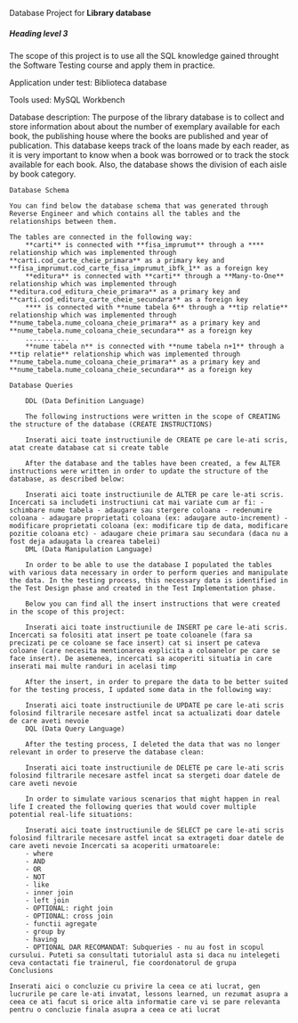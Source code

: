 Database Project for **Library database**
##### Heading level 3

The scope of this project is to use all the SQL knowledge gained throught the Software Testing course and apply them in practice.

Application under test: Biblioteca database

Tools used: MySQL Workbench

Database description: The purpose of the library database is to collect and store information about about the number of exemplary available for each book, the publishing house where the books are published and year of publication. This database keeps track of the loans made by each reader, as it is very important to know when a book was borrowed or to track the stock available for each book. Also, the database shows the division of each aisle by book category.

    Database Schema

    You can find below the database schema that was generated through Reverse Engineer and which contains all the tables and the relationships between them.

    The tables are connected in the following way:
        **carti** is connected with **fisa_imprumut** through a **** relationship which was implemented through **carti.cod_carte_cheie_primara** as a primary key and **fisa_imprumut.cod_carte_fisa_imprumut_ibfk_1** as a foreign key
        **editura** is connected with **carti** through a **Many-to-One** relationship which was implemented through **editura.cod_editura_cheie_primara** as a primary key and **carti.cod_editura_carte_cheie_secundara** as a foreign key
        **** is connected with **nume tabela 6** through a **tip relatie** relationship which was implemented through **nume_tabela.nume_coloana_cheie_primara** as a primary key and **nume_tabela.nume_coloana_cheie_secundara** as a foreign key
        ...........
        **nume tabela n** is connected with **nume tabela n+1** through a **tip relatie** relationship which was implemented through **nume_tabela.nume_coloana_cheie_primara** as a primary key and **nume_tabela.nume_coloana_cheie_secundara** as a foreign key

    Database Queries

        DDL (Data Definition Language)

        The following instructions were written in the scope of CREATING the structure of the database (CREATE INSTRUCTIONS)

        Inserati aici toate instructiunile de CREATE pe care le-ati scris, atat create database cat si create table

        After the database and the tables have been created, a few ALTER instructions were written in order to update the structure of the database, as described below:

        Inserati aici toate instructiunile de ALTER pe care le-ati scris. Incercati sa includeti instructiuni cat mai variate cum ar fi: - schimbare nume tabela - adaugare sau stergere coloana - redenumire coloana - adaugare proprietati coloana (ex: adaugare auto-increment) - modificare proprietati coloana (ex: modificare tip de data, modificare pozitie coloana etc) - adaugare cheie primara sau secundara (daca nu a fost deja adaugata la crearea tabelei)
        DML (Data Manipulation Language)

        In order to be able to use the database I populated the tables with various data necessary in order to perform queries and manipulate the data. In the testing process, this necessary data is identified in the Test Design phase and created in the Test Implementation phase.

        Below you can find all the insert instructions that were created in the scope of this project:

        Inserati aici toate instructiunile de INSERT pe care le-ati scris. Incercati sa folositi atat insert pe toate coloanele (fara sa precizati pe ce coloane se face insert) cat si insert pe cateva coloane (care necesita mentionarea explicita a coloanelor pe care se face insert). De asemenea, incercati sa acoperiti situatia in care inserati mai multe randuri in acelasi timp

        After the insert, in order to prepare the data to be better suited for the testing process, I updated some data in the following way:

        Inserati aici toate instructiunile de UPDATE pe care le-ati scris folosind filtrarile necesare astfel incat sa actualizati doar datele de care aveti nevoie
        DQL (Data Query Language)

        After the testing process, I deleted the data that was no longer relevant in order to preserve the database clean:

        Inserati aici toate instructiunile de DELETE pe care le-ati scris folosind filtrarile necesare astfel incat sa stergeti doar datele de care aveti nevoie

        In order to simulate various scenarios that might happen in real life I created the following queries that would cover multiple potential real-life situations:

        Inserati aici toate instructiunile de SELECT pe care le-ati scris folosind filtrarile necesare astfel incat sa extrageti doar datele de care aveti nevoie Incercati sa acoperiti urmatoarele:
        - where
        - AND
        - OR
        - NOT
        - like
        - inner join
        - left join
        - OPTIONAL: right join
        - OPTIONAL: cross join
        - functii agregate
        - group by
        - having
        - OPTIONAL DAR RECOMANDAT: Subqueries - nu au fost in scopul cursului. Puteti sa consultati tutorialul asta si daca nu intelegeti ceva contactati fie trainerul, fie coordonatorul de grupa
    Conclusions

    Inserati aici o concluzie cu privire la ceea ce ati lucrat, gen lucrurile pe care le-ati invatat, lessons learned, un rezumat asupra a ceea ce ati facut si orice alta informatie care vi se pare relevanta pentru o concluzie finala asupra a ceea ce ati lucrat

